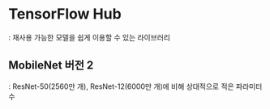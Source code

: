 # TensorFlow Hub

 : 재사용 가능한 모델을 쉽게 이용할 수 있는 라이브러리
 
## MobileNet 버전 2

 : ResNet-50(2560만 개), ResNet-12(6000만 개)에 비해 상대적으로 적은 파라미터 수
 
